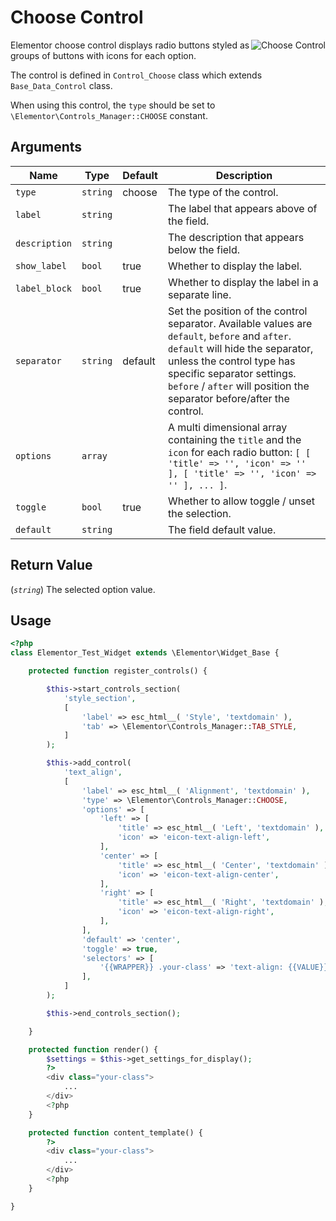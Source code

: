 # Choose Control

<Badge type="tip" vertical="top" text="Elementor Core" /> <Badge type="warning" vertical="top" text="Basic" />

<img :src="$withBase('/assets/img/controls/control-choose.png')" alt="Choose Control" style="float: right;">

Elementor choose control displays radio buttons styled as groups of buttons with icons for each option.

The control is defined in `Control_Choose` class which extends `Base_Data_Control` class.

When using this control, the `type` should be set to `\Elementor\Controls_Manager::CHOOSE` constant.

## Arguments

<table>
	<thead>
		<tr>
			<th>Name</th>
			<th>Type</th>
			<th>Default</th>
			<th>Description</th>
		</tr>
	</thead>
	<tbody>
		<tr>
			<td><code>type</code></td>
			<td><code>string</code></td>
			<td>choose</td>
			<td>The type of the control.</td>
		</tr>
		<tr>
			<td><code>label</code></td>
			<td><code>string</code></td>
			<td></td>
			<td>The label that appears above of the field.</td>
		</tr>
		<tr>
			<td><code>description</code></td>
			<td><code>string</code></td>
			<td></td>
			<td>The description that appears below the field.</td>
		</tr>
		<tr>
			<td><code>show_label</code></td>
			<td><code>bool</code></td>
			<td>true</td>
			<td>Whether to display the label.</td>
		</tr>
		<tr>
			<td><code>label_block</code></td>
			<td><code>bool</code></td>
			<td>true</td>
			<td>Whether to display the label in a separate line.</td>
		</tr>
		<tr>
			<td><code>separator</code></td>
			<td><code>string</code></td>
			<td>default</td>
			<td>Set the position of the control separator. Available values are <code>default</code>, <code>before</code> and <code>after</code>. <code>default</code> will hide the separator, unless the control type has specific separator settings. <code>before</code> / <code>after</code> will position the separator before/after the control.</td>
		</tr>
		<tr>
			<td><code>options</code></td>
			<td><code>array</code></td>
			<td></td>
			<td>A multi dimensional array containing the <code>title</code> and the <code>icon</code> for each radio button: <code>[ [ 'title' =&gt; '', 'icon' =&gt; '' ], [ 'title' =&gt; '', 'icon' =&gt; '' ], ... ]</code>.</td>
		</tr>
		<tr>
			<td><code>toggle</code></td>
			<td><code>bool</code></td>
			<td>true</td>
			<td>Whether to allow toggle / unset the selection.</td>
		</tr>
		<tr>
			<td><code>default</code></td>
			<td><code>string</code></td>
			<td></td>
			<td>The field default value.</td>
		</tr>
	</tbody>
</table>

## Return Value

(_`string`_) The selected option value.

## Usage

```php {14-39,48-50,56-58}
<?php
class Elementor_Test_Widget extends \Elementor\Widget_Base {

	protected function register_controls() {

		$this->start_controls_section(
			'style_section',
			[
				'label' => esc_html__( 'Style', 'textdomain' ),
				'tab' => \Elementor\Controls_Manager::TAB_STYLE,
			]
		);

		$this->add_control(
			'text_align',
			[
				'label' => esc_html__( 'Alignment', 'textdomain' ),
				'type' => \Elementor\Controls_Manager::CHOOSE,
				'options' => [
					'left' => [
						'title' => esc_html__( 'Left', 'textdomain' ),
						'icon' => 'eicon-text-align-left',
					],
					'center' => [
						'title' => esc_html__( 'Center', 'textdomain' ),
						'icon' => 'eicon-text-align-center',
					],
					'right' => [
						'title' => esc_html__( 'Right', 'textdomain' ),
						'icon' => 'eicon-text-align-right',
					],
				],
				'default' => 'center',
				'toggle' => true,
				'selectors' => [
					'{{WRAPPER}} .your-class' => 'text-align: {{VALUE}};',
				],
			]
		);

		$this->end_controls_section();

	}

	protected function render() {
		$settings = $this->get_settings_for_display();
		?>
		<div class="your-class">
			...
		</div>
		<?php
	}

	protected function content_template() {
		?>
		<div class="your-class">
			...
		</div>
		<?php
	}

}
```
